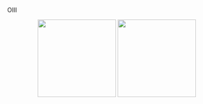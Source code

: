 OIII
<div align="center">
<img height="180em" src="https://github-readme-stats.vercel.app/api?username=Demershow&show_icons=true&theme=cobalt&include_all_commits=true&count_private=false"/>
  <img height="180em" src="https://github-readme-stats.vercel.app/api/top-langs/?username=Demershow&layout=compact&langs_count=7&theme=dracula"/>
</div>
